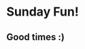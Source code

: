 <head>
	<Meta chartset="UTF-8">
	<html lang="en">
        </html>
</head>
<body>
	<main>
        <h1>Sunday Fun!</h1>
      	</main>
	<footer>
		<p><h2>Good times :)</h2></p>
	</footer>
</body>
